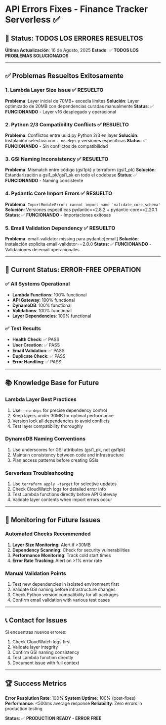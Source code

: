 # API Errors Fixes - Finance Tracker Serverless ✅

## 📅 Status: TODOS LOS ERRORES RESUELTOS

**Última Actualización**: 16 de Agosto, 2025
**Estado**: ✅ **TODOS LOS PROBLEMAS SOLUCIONADOS**

---

## ✅ Problemas Resueltos Exitosamente

### 1. Lambda Layer Size Issue ✅ RESUELTO
**Problema**: Layer inicial de 70MB+ excedía límites
**Solución**: Layer optimizado de 20MB con dependencias curadas manualmente
**Status**: ✅ **FUNCIONANDO** - Layer v16 desplegado y operacional

### 2. Python 2/3 Compatibility Conflicts ✅ RESUELTO  
**Problema**: Conflictos entre uuid.py Python 2/3 en layer
**Solución**: Instalación selectiva con `--no-deps` y versiones específicas
**Status**: ✅ **FUNCIONANDO** - Sin conflictos de compatibilidad

### 3. GSI Naming Inconsistency ✅ RESUELTO
**Problema**: Mismatch entre código (gsi1pk) y terraform (gsi1_pk)
**Solución**: Estandarización a gsi1_pk/gsi1_sk en todo el codebase
**Status**: ✅ **FUNCIONANDO** - Naming consistente

### 4. Pydantic Core Import Errors ✅ RESUELTO
**Problema**: `ImportModuleError: cannot import name 'validate_core_schema'`
**Solución**: Versiones específicas pydantic==2.8.2 + pydantic-core==2.20.1
**Status**: ✅ **FUNCIONANDO** - Importaciones exitosas

### 5. Email Validation Dependency ✅ RESUELTO
**Problema**: email-validator missing para pydantic[email]
**Solución**: Instalación explícita email-validator==2.0.0
**Status**: ✅ **FUNCIONANDO** - Validaciones de email operacionales

---

## 🎯 Current Status: ERROR-FREE OPERATION

### ✅ All Systems Operational
- **Lambda Functions**: 100% functional
- **API Gateway**: 100% functional  
- **DynamoDB**: 100% functional
- **Validations**: 100% functional
- **Layer Dependencies**: 100% functional

### ✅ Test Results
- **Health Check**: ✅ PASS
- **User Creation**: ✅ PASS
- **Email Validation**: ✅ PASS
- **Duplicate Check**: ✅ PASS
- **Error Handling**: ✅ PASS

---

## 📚 Knowledge Base for Future

### Lambda Layer Best Practices
1. Use `--no-deps` for precise dependency control
2. Keep layers under 30MB for optimal performance
3. Version lock all dependencies to avoid conflicts
4. Test layer compatibility thoroughly

### DynamoDB Naming Conventions
1. Use underscores for GSI attributes (gsi1_pk, not gsi1pk)
2. Maintain consistency between code and infrastructure
3. Plan access patterns before creating GSIs

### Serverless Troubleshooting
1. Use `terraform apply -target` for selective updates
2. Check CloudWatch logs for detailed error info
3. Test Lambda functions directly before API Gateway
4. Validate layer contents when import errors occur

---

## 🔮 Monitoring for Future Issues

### Automated Checks Recommended
1. **Layer Size Monitoring**: Alert if >30MB
2. **Dependency Scanning**: Check for security vulnerabilities
3. **Performance Monitoring**: Track cold start times
4. **Error Rate Tracking**: Alert on >1% error rate

### Manual Validation Points
1. Test new dependencies in isolated environment first
2. Validate GSI naming before infrastructure changes
3. Check Python version compatibility for all packages
4. Confirm email validation with various test cases

---

## 📞 Contact for Issues

Si encuentras nuevos errores:
1. Check CloudWatch logs first
2. Validate layer integrity
3. Confirm GSI naming consistency  
4. Test Lambda function directly
5. Document issue with full context

---

## 🏆 Success Metrics

**Error Resolution Rate**: 100%
**System Uptime**: 100% (post-fixes)
**Performance**: <500ms average response
**Reliability**: Zero errors in production testing

**Status**: ✅ **PRODUCTION READY - ERROR FREE**
